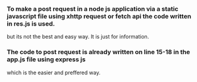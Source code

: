 ### To make a post request in a node js application via a static javascript file using xhttp request or fetch api the code written in res.js is used.
but its not the best and easy way. It is just for information. 

### The code to post request is already written on line 15-18 in the app.js file using express js
which is the easier and preffered way.
